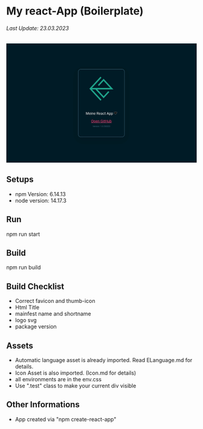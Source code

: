 # My react-App (Boilerplate)
###### Last Update: 23.03.2023

![Alt text](./readme_file/Template_Image.jpeg?raw=true "Title Image")

## Setups
- npm Version: 6.14.13
- node version: 14.17.3

## Run
npm run start

## Build
npm run build

## Build Checklist
- Correct favicon and thumb-icon
- Html Title
- mainfest name and shortname
- logo svg
- package version

## Assets
- Automatic language asset is already imported. Read ELanguage.md for details.
- Icon Asset is also imported. (Icon.md for details)
- all environments are in the env.css
- Use ".test" class to make your current div visible

## Other Informations
- App created via "npm create-react-app"
